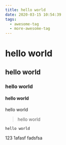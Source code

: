 ```yaml
---
title: hello world
date: 2020-03-15 10:54:39
tags:
  - awesome-tag
  - more-awesome-tag
---
```


# hello world

## hello world

### hello world

#### hello world

hello world

> hello world

```
hello world
```

123
1afasf
fadsfsa
